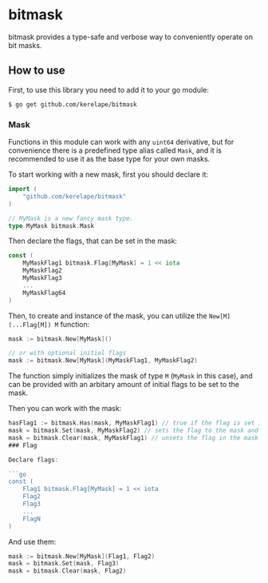 # bitmask

bitmask provides a type-safe and verbose way to conveniently
operate on bit masks.

## How to use

First, to use this library you need to add it to your go module:
```shell
$ go get github.com/kerelape/bitmask
```

### Mask

Functions in this module can work with any `uint64` derivative,
but for convenience there is a predefined type alias called
`Mask`, and it is recommended to use it as the base type for
your own masks.

To start working with a new mask, first you should declare it:
```go
import (
    "github.com/kerelape/bitmask"
)

// MyMask is a new fancy mask type.
type MyMask bitmask.Mask

```

Then declare the flags, that can be set in the mask:
```go
const (
    MyMaskFlag1 bitmask.Flag[MyMask] = 1 << iota
    MyMaskFlag2
    MyMaskFlag3
    ...
    MyMaskFlag64
)
```

Then, to create and instance of the mask, you can utilize
the `New[M](...Flag[M]) M` function:

```go
mask := bitmask.New[MyMask]()

// or with optional initial flags
mask := bitmask.New[MyMask](MyMaskFlag1, MyMaskFlag2)
```

The function simply initializes the mask of type `M` (`MyMask` in
this case), and can be provided with an arbitary amount of initial
flags to be set to the mask.

Then you can work with the mask:
```go
hasFlag1 := bitmask.Has(mask, MyMaskFlag1) // true if the flag is set in the mask
mask = bitmask.Set(mask, MyMaskFlag2) // sets the flag to the mask and returns it
mask = bitmask.Clear(mask, MyMaskFlag1) // unsets the flag in the mask and returns it
### Flag

Declare flags:

```go
const (
    Flag1 bitmask.Flag[MyMask] = 1 << iota
    Flag2
    Flag3
    ...
    FlagN
)
```

And use them:

```go
mask := bitmask.New[MyMask](Flag1, Flag2)
mask = bitmask.Set(mask, Flag3)
mask = bitmask.Clear(mask, Flag2)
```

```

